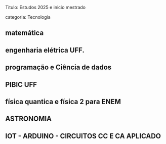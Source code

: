 Titulo: Estudos 2025 e inicio mestrado

categoria: Tecnologia

## matemática 



## engenharia elétrica UFF.


## programação e Ciência de dados 


## PIBIC UFF


## física quantica e física 2 para ENEM


## ASTRONOMIA 



## IOT - ARDUINO - CIRCUITOS CC E CA APLICADO 

